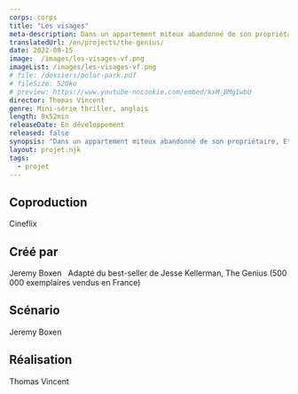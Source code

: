 ```yaml
---
corps: corps
title: "Les visages"
meta-description: Dans un appartement miteux abandonné de son propriétaire, Ethan Muller, un galeriste new-yorkais, découvre la plus grande œuvre d’art jamais créée.
translatedUrl: /en/projects/the-genius/
date: 2022-09-15
image:  /images/les-visages-vf.png
imageList: /images/les-visages-vf.png
# file: /dossiers/polar-park.pdf
# fileSize: 520ko
# preview: https://www.youtube-nocookie.com/embed/kxM_BMg1wbU
director: Thomas Vincent
genre: Mini-série thriller, anglais​
length: 8x52min
releaseDate: En développement
released: false
synopsis: "Dans un appartement miteux abandonné de son propriétaire, Ethan Muller, un galeriste new-yorkais, découvre la plus grande œuvre d’art jamais créée. Décidant d’exposer ces étranges dessins mêlant d’innocents portraits d’enfants sur fond de décor torturé, le succès est immédiat, on crie au génie. Jusqu’au jour où un policier à la retraite croit reconnaître certains visages : ceux d’enfants victimes de meurtres non résolus d’il y a plus de trente ans."
layout: projet.njk
tags:
  - projet
---
```


<div class="grid-col">

## Coproduction
Cineflix
  
## Créé par
Jeremy Boxen  
Adapté du best-seller de Jesse Kellerman, The Genius (500 000 exemplaires vendus en France​)​

## Scénario
Jeremy Boxen 
 
## Réalisation
Thomas Vincent

</div>


<div class="grid-col">

</div>